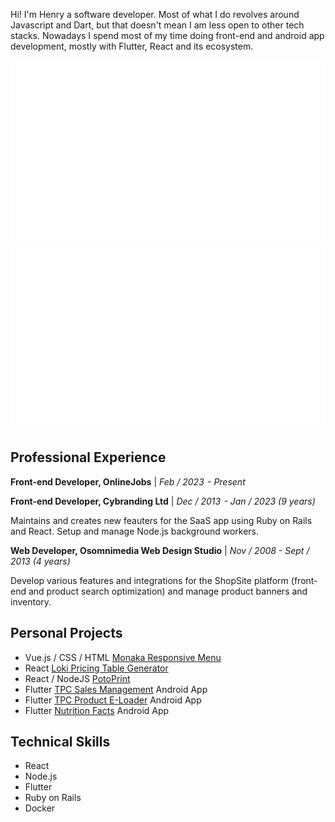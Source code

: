  Hi! I'm Henry a software developer. Most of what I do revolves around Javascript and Dart, but that doesn't mean I am less open to other tech stacks. Nowadays I spend most of my time doing front-end and android app development, mostly with Flutter, React and its ecosystem.
 
 <!--If you want to reach out for anything, you can find me at the **@ihenvyr** handle, or e-mail me at ihenvyr@gmail.com.-->
 
 
<!--  ### Hi there 👋 -->

 <!--* 🔭 I’m currently working on *React.js* and *Flutter*
 * 🌱 I’m currently learning *Typescript*
 * 👯 I’m looking to collaborate on *React.js and Flutter*-->

 ![](https://github.com/ihenvyr/github-stats/blob/master/generated/overview.svg)
 ![](https://github.com/ihenvyr/github-stats/blob/master/generated/languages.svg)
 
 <!--![](https://komarev.com/ghpvc/?username=ihenvyr&color=blue)-->
 
 ## Professional Experience
 
 **Front-end Developer, OnlineJobs** | *Feb / 2023  - Present*
 
 **Front-end Developer, Cybranding Ltd** | *Dec / 2013  - Jan / 2023 (9 years)*
 
 Maintains and creates new feauters for the SaaS app using Ruby on Rails and React. Setup and manage Node.js background workers.
 
 **Web Developer, Osomnimedia Web Design Studio** | *Nov / 2008 - Sept / 2013 (4 years)*
 
 Develop various features and integrations for the ShopSite platform (front-end and product search optimization) and manage product banners and inventory.
 
 ## Personal Projects
 
<!--  * React / Typescript / Ruby on Rails / NodeJS [Hashtagify](https://hashtagify.me) -->
 * Vue.js / CSS / HTML [Monaka Responsive Menu](https://preview.codecanyon.net/item/monaka-responsive-menu/full_screen_preview/25551352)
 * React [Loki Pricing Table Generator](https://preview.codecanyon.net/item/loki-pricing-table-generator/full_screen_preview/22536551)<!--* React [Loki Header Menu Generator](https://codecanyon.net/item/loki-header-menu-generator/22839687)-->
 * React / NodeJS [PotoPrint](https://potoprint.ihenvyr.com/)
 * Flutter [TPC Sales Management](https://play.google.com/store/apps/details?id=com.ihenvyr.tpc_app) Android App
 * Flutter [TPC Product E-Loader](https://play.google.com/store/apps/details?id=com.ihenvyr.tpc_product_codes_app) Android App
 * Flutter [Nutrition Facts](https://play.google.com/store/apps/details?id=com.ihenvyr.nutrition_facts_app) Android App
<!--  * Flutter [React.js Interview Questions](https://play.google.com/store/apps/details?id=com.ihenvyr.reactjs_interview_questions_app) Android App -->
<!--  * Flutter [Javascript Interview Questions](https://play.google.com/store/apps/details?id=com.ihenvyr.javascript_interview_questions_app) Android App -->
<!--  * Flutter [Vue.js Interview Questions](https://play.google.com/store/apps/details?id=com.ihenvyr.viewjs_interview_questions_app) Android App -->
<!--  * Flutter [Angular Interview Questions](https://play.google.com/store/apps/details?id=com.ihenvyr.angular_interview_questions_app) Android App -->

<!--* React Module (Open Source) [react-styled-grid](https://www.npmjs.com/package/react-styled-grid)-->

 <!--## Education
 
 B.Sc. in Marine Transportation, DMMACSP of Davao City | *1999 - 2002*-->
 
 ## Technical Skills
 
 * React
 * Node.js
 * Flutter
 * Ruby on Rails
 * Docker
 
<!-- 🤔 I’m looking for help with ...-->
 
<!--  💬 Ask me about ... -->
 
<!--  📫 How to reach me: ... -->
 
<!--  😄 Pronouns: ... -->
<!--  ⚡ Fun fact: ... -->

